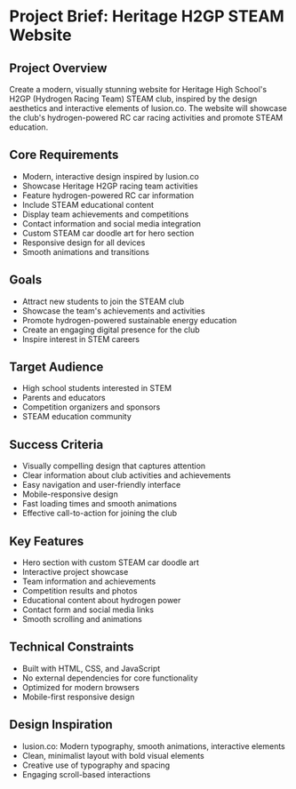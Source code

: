 # Project Brief: Heritage H2GP STEAM Website

## Project Overview
Create a modern, visually stunning website for Heritage High School's H2GP (Hydrogen Racing Team) STEAM club, inspired by the design aesthetics and interactive elements of lusion.co. The website will showcase the club's hydrogen-powered RC car racing activities and promote STEAM education.

## Core Requirements
- Modern, interactive design inspired by lusion.co
- Showcase Heritage H2GP racing team activities
- Feature hydrogen-powered RC car information
- Include STEAM educational content
- Display team achievements and competitions
- Contact information and social media integration
- Custom STEAM car doodle art for hero section
- Responsive design for all devices
- Smooth animations and transitions

## Goals
- Attract new students to join the STEAM club
- Showcase the team's achievements and activities
- Promote hydrogen-powered sustainable energy education
- Create an engaging digital presence for the club
- Inspire interest in STEM careers

## Target Audience
- High school students interested in STEM
- Parents and educators
- Competition organizers and sponsors
- STEAM education community

## Success Criteria
- Visually compelling design that captures attention
- Clear information about club activities and achievements
- Easy navigation and user-friendly interface
- Mobile-responsive design
- Fast loading times and smooth animations
- Effective call-to-action for joining the club

## Key Features
- Hero section with custom STEAM car doodle art
- Interactive project showcase
- Team information and achievements
- Competition results and photos
- Educational content about hydrogen power
- Contact form and social media links
- Smooth scrolling and animations

## Technical Constraints
- Built with HTML, CSS, and JavaScript
- No external dependencies for core functionality
- Optimized for modern browsers
- Mobile-first responsive design

## Design Inspiration
- lusion.co: Modern typography, smooth animations, interactive elements
- Clean, minimalist layout with bold visual elements
- Creative use of typography and spacing
- Engaging scroll-based interactions

